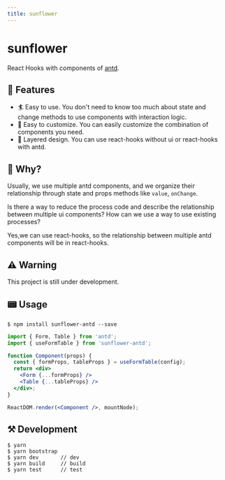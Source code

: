 ```yaml
---
title: sunflower
---
```


# sunflower

React Hooks with components of [antd](https://ant.design).


## 🎩 Features

- 🏄 Easy to use. You don't need to know too much about state and change methods to use components with interaction logic.
- 💅 Easy to customize. You can easily customize the combination of components you need.
- 👯 Layered design. You can use react-hooks without ui or react-hooks with antd.


## 🤔 Why?

Usually, we use multiple antd components, and we organize their relationship through state and props methods like `value`, `onChange`.

Is there a way to reduce the process code and describe the relationship between multiple ui components? How can we use a way to use existing processes?

Yes,we can use react-hooks, so the relationship between multiple antd components will be in react-hooks.


## ⚠️ Warning

This project is still under development.


## 📟 Usage

```
$ npm install sunflower-antd --save
```


```jsx
import { Form, Table } from 'antd';
import { useFormTable } from 'sunflower-antd';

function Component(props) {
  const { formProps, tableProps } = useFormTable(config);
  return <div>
    <Form {...formProps} />
    <Table {...tableProps} />
  </div>;
}

ReactDOM.render(<Component />, mountNode);
```


## ⚒ Development

```
$ yarn
$ yarn bootstrap
$ yarn dev       // dev
$ yarn build     // build
$ yarn test      // test
```
